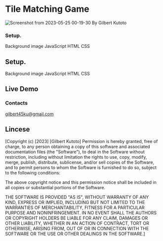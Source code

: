 # Tile Matching Game
![Screenshot from 2023-05-25 00-19-30](https://github.com/gilbert-ku/tile-game/assets/125896467/977ab305-8b3f-4873-b141-aead08faf318)
By Gilbert Kutoto
### Setup.
Background image JavaScript HTML CSS

## Setup.
Background image
JavaScript
HTML
CSS
## Live Demo

### Contacts
gilbert45ku@gmail.com

## Lincese

[Copyright (c) [2023] [Gilbert Kutoto] Permission is hereby granted, free of charge, to any person obtaining a copy of this software and associated documentation files (the "Software"), to deal in the Software without restriction, including without limitation the rights to use, copy, modify, merge, publish, distribute, sublicense, and/or sell copies of the Software, and to permit persons to whom the Software is furnished to do so, subject to the following conditions:

The above copyright notice and this permission notice shall be included in all copies or substantial portions of the Software.

THE SOFTWARE IS PROVIDED "AS IS", WITHOUT WARRANTY OF ANY KIND, EXPRESS OR IMPLIED, INCLUDING BUT NOT LIMITED TO THE WARRANTIES OF MERCHANTABILITY, FITNESS FOR A PARTICULAR PURPOSE AND NONINFRINGEMENT. IN NO EVENT SHALL THE AUTHORS OR COPYRIGHT HOLDERS BE LIABLE FOR ANY CLAIM, DAMAGES OR OTHER LIABILITY, WHETHER IN AN ACTION OF CONTRACT, TORT OR OTHERWISE, ARISING FROM, OUT OF OR IN CONNECTION WITH THE SOFTWARE OR THE USE OR OTHER DEALINGS IN THE SOFTWARE.]

